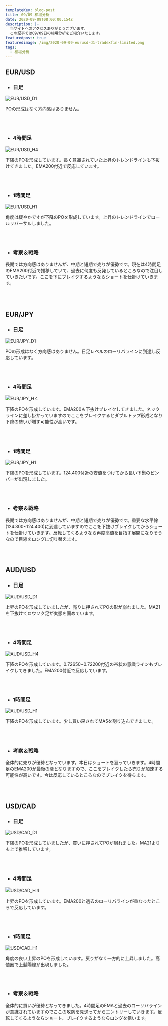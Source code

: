 ```yaml
---
templateKey: blog-post
title: 09/09 相場分析
date: 2020-09-09T08:00:00.154Z
description: |-
  当サイトへのアクセスありがとうございます。
  この記事では09/09日の相場分析をご紹介いたします。
featuredpost: true
featuredimage: /img/2020-09-09-eurusd-d1-tradexfin-limited.png
tags:
  - 相場分析
---
```

## EUR/USD

* ### 日足

![EUR/USD_D1](/img/2020-09-09-eurusd-d1-tradexfin-limited.png)

POの形成はなく方向感はありません。

<br>
<br>

* ### 4時間足

![EUR/USD_H4](/img/2020-09-09-eurusd-h4-tradexfin-limited.png)

下降のPOを形成しています。長く意識されていた上昇のトレンドラインも下抜けてきました。EMA200付近で反応しています。

<br>
<br>

* ### 1時間足

![EUR/USD_H1](/img/2020-09-09-eurusd-h1-tradexfin-limited.png)

角度は緩やかですが下降のPOを形成しています。上昇のトレンドラインでロールリバーサルしました。

<br>
<br>

* ### 考察＆戦略

長期では方向感はありませんが、中期と短期で売りが優勢です。現在は4時間足のEMA200付近で推移していて、過去に何度も反発しているところなので注目していきたいです。ここを下にブレイクするようならショートを仕掛けていきます。

<br>
<br>

## EUR/JPY

* ### 日足

![EUR/JPY_D1](/img/2020-09-09-eurjpy-d1-tradexfin-limited.png)

POの形成はなく方向感はありません。日足レベルのローリバラインに到達し反応しています。

<br>
<br>

* ### 4時間足

![EUR/JPY_H４](/img/2020-09-09-eurjpy-h4-tradexfin-limited.png)

下降のPOを形成しています。EMA200も下抜けブレイクしてきました。ネックラインに差し掛かっていますのでここをブレイクするとダブルトップ形成となり下降の勢いが増す可能性が高いです。

<br>
<br>

* ### 1時間足

![EUR/JPY_H1](/img/2020-09-09-eurjpy-h1-tradexfin-limited.png)

下降のPOを形成しています。124.400付近の安値をつけてから長い下髭のピンバーが出現しました。

<br>
<br>

* ### 考察＆戦略

長期では方向感はありませんが、中期と短期で売りが優勢です。重要な水平線(124.300~124.400)に到達していますのでここを下抜けブレイクしてからショートを仕掛けていきます。反転してくるようなら再度高値を目指す展開になりそうなので目線をロングに切り替えます。

<br>
<br>


## AUD/USD

* ### 日足

![AUD/USD_D1](/img/2020-09-09-audusd-d1-tradexfin-limited.png)

上昇のPOを形成していましたが、売りに押されてPOの形が崩れました。MA21を下抜けてロウソク足が実態を固めています。

<br>
<br>

* ### 4時間足

![AUD/USD_H4](/img/2020-09-09-audusd-h4-tradexfin-limited.png)

下降のPOを形成しています。0.72650~0.72200付近の帯状の意識ラインもブレイクしてきました。EMA200付近で反応しています。

<br>
<br>

* ### 1時間足

![AUD/USD_H1](/img/2020-09-09-audusd-h1-tradexfin-limited.png)

下降のPOを形成しています。少し買い戻されてMA5を割り込んできました。

<br>
<br>

* ### 考察＆戦略

全体的に売りが優勢となっています。本日はショートを狙っていきます。4時間足のEMA200が最後の砦となりますので、ここをブレイクしたら売りが加速する可能性が高いです。今は反応しているところなのでブレイクを待ちます。

<br>
<br>

## USD/CAD

* ### 日足

![USD/CAD_D1](/img/2020-09-09-usdcad-d1-tradexfin-limited.png)

下降のPOを形成していましたが、買いに押されてPOが崩れました。MA21よりも上で推移しています。

<br>
<br>

* ### 4時間足

![USD/CAD_H４](/img/2020-09-09-usdcad-h4-tradexfin-limited.png)

上昇のPOを形成しています。EMA200と過去のローリバラインが重なったところで反応しています。

<br>
<br>

* ### 1時間足

![USD/CAD_H1](/img/2020-09-09-usdcad-h1-tradexfin-limited.png)

角度の良い上昇のPOを形成しています。戻りがなく一方的に上昇しました。高値圏で上髭陽線が出現しました。

<br>
<br>

* ### 考察＆戦略

全体的に買いが優勢となってきました。4時間足のEMAと過去のローリバラインが意識されていますのでここの攻防を見送ってからエントリーしていきます。反転してくるようならショート、ブレイクするようならロングを狙います。

<br>
<br>

